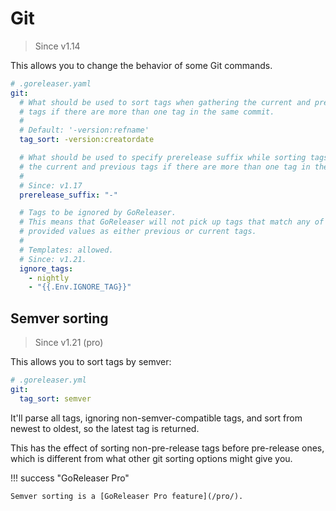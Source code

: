 # Git

> Since v1.14

This allows you to change the behavior of some Git commands.

```yaml
# .goreleaser.yaml
git:
  # What should be used to sort tags when gathering the current and previous
  # tags if there are more than one tag in the same commit.
  #
  # Default: '-version:refname'
  tag_sort: -version:creatordate

  # What should be used to specify prerelease suffix while sorting tags when gathering
  # the current and previous tags if there are more than one tag in the same commit.
  #
  # Since: v1.17
  prerelease_suffix: "-"

  # Tags to be ignored by GoReleaser.
  # This means that GoReleaser will not pick up tags that match any of the
  # provided values as either previous or current tags.
  #
  # Templates: allowed.
  # Since: v1.21.
  ignore_tags:
    - nightly
    - "{{.Env.IGNORE_TAG}}"
```

## Semver sorting

> Since v1.21 (pro)

This allows you to sort tags by semver:

```yaml
# .goreleaser.yml
git:
  tag_sort: semver
```

It'll parse all tags, ignoring non-semver-compatible tags, and sort from newest
to oldest, so the latest tag is returned.

This has the effect of sorting non-pre-release tags before pre-release ones,
which is different from what other git sorting options might give you.

!!! success "GoReleaser Pro"

    Semver sorting is a [GoReleaser Pro feature](/pro/).
